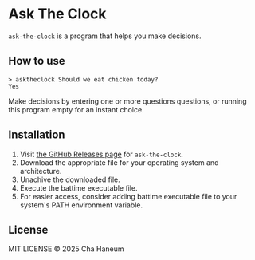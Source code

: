# Ask The Clock
`ask-the-clock` is a program that helps you make decisions.

## How to use
```shell
> asktheclock Should we eat chicken today?
Yes
```
Make decisions by entering one or more questions questions, or running this program empty for an instant choice.


## Installation
1. Visit [the GitHub Releases page](https://github.com/chebread/ask-the-clock/releases) for `ask-the-clock`.
2. Download the appropriate file for your operating system and architecture.
3. Unachive the downloaded file.
4. Execute the battime executable file.
5. For easier access, consider adding battime executable file to your system's PATH environment variable.

## License
MIT LICENSE &copy; 2025 Cha Haneum
